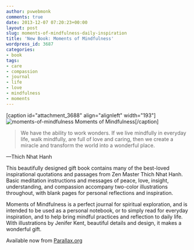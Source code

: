 ```yaml
---
author: pvwebmonk
comments: true
date: 2013-12-07 07:20:23+00:00
layout: post
slug: moments-of-mindfulness-daily-inspiration
title: 'New Book: Moments of Mindfulness'
wordpress_id: 3687
categories:
- book
tags:
- care
- compassion
- journal
- life
- love
- mindfulness
- moments
---
```


[caption id="attachment_3688" align="alignleft" width="193"]![moments-of-mindfulness](http://plumvillage.org/wp-content/uploads/2013/12/moments-of-mindfulness.jpg) Moments of Mindfulness[/caption]


> We have the ability to work wonders. If we live mindfully in everyday life, walk mindfully, are full of love and caring, then we create a miracle and transform the world into a wonderful place.

—Thich Nhat Hanh


This beautifully designed gift book contains many of the best-loved inspirational quotations and passages from Zen Master Thich Nhat Hanh. Basic meditation instructions and messages of peace, love, insight, understanding, and compassion accompany two-color illustrations throughout, with blank pages for personal reflections and inspiration.

Moments of Mindfulness is a perfect journal for spiritual exploration, and is intended to be used as a personal notebook, or to simply read for everyday inspiration, and to help bring mindful practices and reflection to daily life. With illustrations by Jenifer Kent, beautiful details and design, it makes a wonderful gift.

Available now from [Parallax.org](http://www.parallax.org/cgi-bin/shopper.cgi?preadd=action&key=BOOKMOMJRL)



